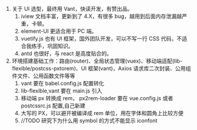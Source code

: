 1. 关于 UI 选型，最终用 Vant，快读开发，有赞出品。
   1. iview 文档丰富，更新到了 4.X，有很多 bug，越用到后面内存泄漏越严重，卡顿。
   2. element-UI 更适合用于 PC 端。
   3. vuetify.js 也有 UI 框架，国外团队开发，可以不写一行 CSS 代码，不适合我练手，巩固知识。
   4. antd 也很好，与 react 是高度贴合的。
2. 环境搭建基础工作：路由(router)、全局状态管理(vuex)、移动端适配(lib-flexible/postcss-pxtorem)、UI 框架(vant)，Axios 请求库二次封装、公用组件文件、公用函数文件等等
   1. vant 要在 babel.config.js 配置转化
   2. lib-flexible,vant 要在 main.js 引入
   3. 移动端 px 转换成 rem， px2rem-loader 要在 vue.config.js 或者 postcssrc.js 配置,自己新建
   4. 大写的 PX，可以避开被编译成 rem 单位，用在字体和圆角上比较方便
   5. //TODO 研究下为什么用 symbol 的方式不能显示 iconfont
